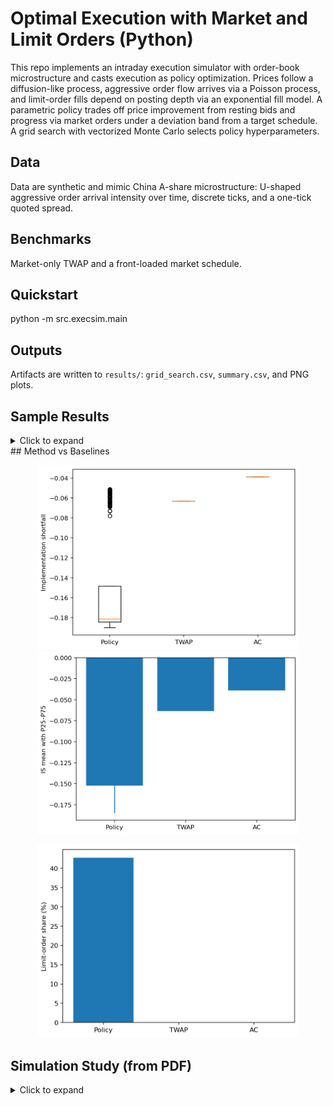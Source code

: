 # Optimal Execution with Market and Limit Orders (Python)

This repo implements an intraday execution simulator with order-book microstructure and casts execution as policy optimization. Prices follow a diffusion-like process, aggressive order flow arrives via a Poisson process, and limit-order fills depend on posting depth via an exponential fill model. A parametric policy trades off price improvement from resting bids and progress via market orders under a deviation band from a target schedule. A grid search with vectorized Monte Carlo selects policy hyperparameters.

## Data
Data are synthetic and mimic China A-share microstructure: U-shaped aggressive order arrival intensity over time, discrete ticks, and a one-tick quoted spread.

## Benchmarks
Market-only TWAP and a front-loaded market schedule.

## Quickstart
python -m src.execsim.main

## Outputs
Artifacts are written to `results/`: `grid_search.csv`, `summary.csv`, and PNG plots.
## Sample Results
<details>
<summary>Click to expand</summary>

<p align="center">
  <img src="./assets/price.png" width="420" alt="Mid price path">
  <img src="./assets/inventory.png" width="420" alt="Target vs filled inventory">
</p>

<p align="center">
  <img src="./assets/depth.png" width="600" alt="Posted depth over time">
</p>

</details>
## Method vs Baselines

<p align="center">
  <img src="./assets/compare_box.png" width="420" alt="IS distribution: Policy vs TWAP vs AC">
  <img src="./assets/compare_bar.png" width="420" alt="IS mean with P25–P75">
</p>

<p align="center">
  <img src="./assets/limit_share_bar.png" width="420" alt="Limit-order share by policy">
</p>

## Simulation Study (from PDF)
<details>
<summary>Click to expand</summary>

<p align="center">
  <img src="./assets/mm_midprice_twap.png" width="720" alt="MidPrice and TWAP panels">
</p>

<p align="center">
  <img src="./assets/mm_ac_inventory.png" width="720" alt="AC target vs stepwise inventory with trigger boundary">
</p>

<p align="center">
  <img src="./assets/mm_is_benchmark.png" width="720" alt="IS benchmark: algo average price vs TWAP">
</p>

</details>
